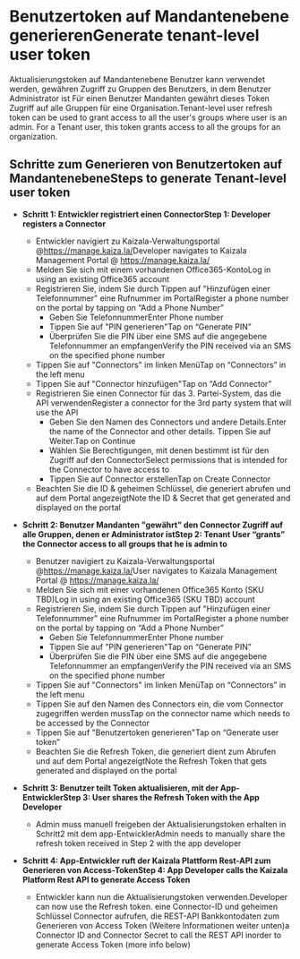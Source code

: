 # <a name="generate-tenant-level-user-token"></a><span data-ttu-id="6936e-101">Benutzertoken auf Mandantenebene generieren</span><span class="sxs-lookup"><span data-stu-id="6936e-101">Generate tenant-level user token</span></span>

<span data-ttu-id="6936e-102">Aktualisierungstoken auf Mandantenebene Benutzer kann verwendet werden, gewähren Zugriff zu Gruppen des Benutzers, in dem Benutzer Administrator ist Für einen Benutzer Mandanten gewährt dieses Token Zugriff auf alle Gruppen für eine Organisation.</span><span class="sxs-lookup"><span data-stu-id="6936e-102">Tenant-level user refresh token can be used to grant access to all the user's groups where user is an admin. For a Tenant user, this token grants access to all the groups for an organization.</span></span>

## <a name="steps-to-generate-tenant-level-user-token"></a><span data-ttu-id="6936e-103">Schritte zum Generieren von Benutzertoken auf Mandantenebene</span><span class="sxs-lookup"><span data-stu-id="6936e-103">Steps to generate Tenant-level user token</span></span>
*   <span data-ttu-id="6936e-104">**Schritt 1: Entwickler registriert einen Connector**</span><span class="sxs-lookup"><span data-stu-id="6936e-104">**Step 1: Developer registers a Connector**</span></span>

    *   <span data-ttu-id="6936e-105">Entwickler navigiert zu Kaizala-Verwaltungsportal @https://manage.kaiza.la/</span><span class="sxs-lookup"><span data-stu-id="6936e-105">Developer navigates to Kaizala Management Portal @ https://manage.kaiza.la/</span></span>
    *   <span data-ttu-id="6936e-106">Melden Sie sich mit einem vorhandenen Office365-Konto</span><span class="sxs-lookup"><span data-stu-id="6936e-106">Log in using an existing Office365 account</span></span>
    *   <span data-ttu-id="6936e-107">Registrieren Sie, indem Sie durch Tippen auf "Hinzufügen einer Telefonnummer" eine Rufnummer im Portal</span><span class="sxs-lookup"><span data-stu-id="6936e-107">Register a phone number on the portal by tapping on “Add a Phone Number”</span></span>
        *   <span data-ttu-id="6936e-108">Geben Sie Telefonnummer</span><span class="sxs-lookup"><span data-stu-id="6936e-108">Enter Phone number</span></span>
        *   <span data-ttu-id="6936e-109">Tippen Sie auf "PIN generieren"</span><span class="sxs-lookup"><span data-stu-id="6936e-109">Tap on “Generate PIN”</span></span>
        *   <span data-ttu-id="6936e-110">Überprüfen Sie die PIN über eine SMS auf die angegebene Telefonnummer an empfangen</span><span class="sxs-lookup"><span data-stu-id="6936e-110">Verify the PIN received via an SMS on the specified phone number</span></span>
    *   <span data-ttu-id="6936e-111">Tippen Sie auf "Connectors" im linken Menü</span><span class="sxs-lookup"><span data-stu-id="6936e-111">Tap on “Connectors” in the left menu</span></span>
    *   <span data-ttu-id="6936e-112">Tippen Sie auf "Connector hinzufügen"</span><span class="sxs-lookup"><span data-stu-id="6936e-112">Tap on “Add Connector”</span></span>
    *   <span data-ttu-id="6936e-113">Registrieren Sie einen Connector für das 3. Partei-System, das die API verwenden</span><span class="sxs-lookup"><span data-stu-id="6936e-113">Register a connector for the 3rd party system that will use the API</span></span>
        *   <span data-ttu-id="6936e-114">Geben Sie den Namen des Connectors und andere Details.</span><span class="sxs-lookup"><span data-stu-id="6936e-114">Enter the name of the Connector and other details.</span></span> <span data-ttu-id="6936e-115">Tippen Sie auf Weiter.</span><span class="sxs-lookup"><span data-stu-id="6936e-115">Tap on Continue</span></span>
        *   <span data-ttu-id="6936e-116">Wählen Sie Berechtigungen, mit denen bestimmt ist für den Zugriff auf den Connector</span><span class="sxs-lookup"><span data-stu-id="6936e-116">Select permissions that is intended for the Connector to have access to</span></span>
        *   <span data-ttu-id="6936e-117">Tippen Sie auf Connector erstellen</span><span class="sxs-lookup"><span data-stu-id="6936e-117">Tap on Create Connector</span></span>
    *   <span data-ttu-id="6936e-118">Beachten Sie die ID & geheimen Schlüssel, die generiert abrufen und auf dem Portal angezeigt</span><span class="sxs-lookup"><span data-stu-id="6936e-118">Note the ID & Secret that get generated and displayed on the portal</span></span>

*   <span data-ttu-id="6936e-119">**Schritt 2: Benutzer Mandanten "gewährt" den Connector Zugriff auf alle Gruppen, denen er Administrator ist**</span><span class="sxs-lookup"><span data-stu-id="6936e-119">**Step 2: Tenant User “grants” the Connector access to all groups that he is admin to**</span></span>

    *   <span data-ttu-id="6936e-120">Benutzer navigiert zu Kaizala-Verwaltungsportal @https://manage.kaiza.la/</span><span class="sxs-lookup"><span data-stu-id="6936e-120">User navigates to Kaizala Management Portal @ https://manage.kaiza.la/</span></span>
    *   <span data-ttu-id="6936e-121">Melden Sie sich mit einer vorhandenen Office365 Konto (SKU TBD)</span><span class="sxs-lookup"><span data-stu-id="6936e-121">Log in using an existing Office365 (SKU TBD) account</span></span>
    *   <span data-ttu-id="6936e-122">Registrieren Sie, indem Sie durch Tippen auf "Hinzufügen einer Telefonnummer" eine Rufnummer im Portal</span><span class="sxs-lookup"><span data-stu-id="6936e-122">Register a phone number on the portal by tapping on “Add a Phone Number”</span></span>
        *   <span data-ttu-id="6936e-123">Geben Sie Telefonnummer</span><span class="sxs-lookup"><span data-stu-id="6936e-123">Enter Phone number</span></span>
        *   <span data-ttu-id="6936e-124">Tippen Sie auf "PIN generieren"</span><span class="sxs-lookup"><span data-stu-id="6936e-124">Tap on “Generate PIN”</span></span>
        *   <span data-ttu-id="6936e-125">Überprüfen Sie die PIN über eine SMS auf die angegebene Telefonnummer an empfangen</span><span class="sxs-lookup"><span data-stu-id="6936e-125">Verify the PIN received via an SMS on the specified phone number</span></span>
    *   <span data-ttu-id="6936e-126">Tippen Sie auf "Connectors" im linken Menü</span><span class="sxs-lookup"><span data-stu-id="6936e-126">Tap on “Connectors” in the left menu</span></span>
    *   <span data-ttu-id="6936e-127">Tippen Sie auf den Namen des Connectors ein, die vom Connector zugegriffen werden muss</span><span class="sxs-lookup"><span data-stu-id="6936e-127">Tap on the connector name which needs to be accessed by the Connector</span></span>
    *   <span data-ttu-id="6936e-128">Tippen Sie auf "Benutzertoken generieren"</span><span class="sxs-lookup"><span data-stu-id="6936e-128">Tap on “Generate user token”</span></span>
    *   <span data-ttu-id="6936e-129">Beachten Sie die Refresh Token, die generiert dient zum Abrufen und auf dem Portal angezeigt</span><span class="sxs-lookup"><span data-stu-id="6936e-129">Note the Refresh Token that gets generated and displayed on the portal</span></span>

*   <span data-ttu-id="6936e-130">**Schritt 3: Benutzer teilt Token aktualisieren, mit der App-Entwickler**</span><span class="sxs-lookup"><span data-stu-id="6936e-130">**Step 3: User shares the Refresh Token with the App Developer**</span></span>

    *   <span data-ttu-id="6936e-131">Admin muss manuell freigeben der Aktualisierungstoken erhalten in Schritt2 mit dem app-Entwickler</span><span class="sxs-lookup"><span data-stu-id="6936e-131">Admin needs to manually share the refresh token received in Step 2 with the app developer</span></span>

*   <span data-ttu-id="6936e-132">**Schritt 4: App-Entwickler ruft der Kaizala Plattform Rest-API zum Generieren von Access-Token**</span><span class="sxs-lookup"><span data-stu-id="6936e-132">**Step 4: App Developer calls the Kaizala Platform Rest API to generate Access Token**</span></span>

    *   <span data-ttu-id="6936e-133">Entwickler kann nun die Aktualisierungstoken verwenden.</span><span class="sxs-lookup"><span data-stu-id="6936e-133">Developer can now use the Refresh token.</span></span> <span data-ttu-id="6936e-134">eine Connector-ID und geheimen Schlüssel Connector aufrufen, die REST-API Bankkontodaten zum Generieren von Access Token (Weitere Informationen weiter unten)</span><span class="sxs-lookup"><span data-stu-id="6936e-134">a Connector ID and Connector Secret to call the REST API inorder to generate Access Token (more info below)</span></span>

